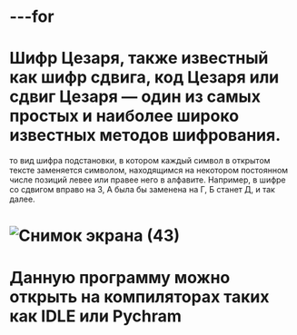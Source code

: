 # ---for
#  Шифр Цезаря, также известный как шифр сдвига, код Цезаря или сдвиг Цезаря — один из самых простых и наиболее широко известных методов шифрования.
то вид шифра подстановки, в котором каждый символ в открытом тексте заменяется символом, находящимся на некотором постоянном числе позиций левее или правее него в алфавите. Например, в шифре со сдвигом вправо на 3, А была бы заменена на Г, Б станет Д, и так далее.
#  ![Снимок экрана (43)](https://user-images.githubusercontent.com/89991876/140040212-9408f7f7-120e-4b25-9cb2-1e488890c745.png)
# Данную программу можно открыть на компиляторах таких как IDLE или Pychram
